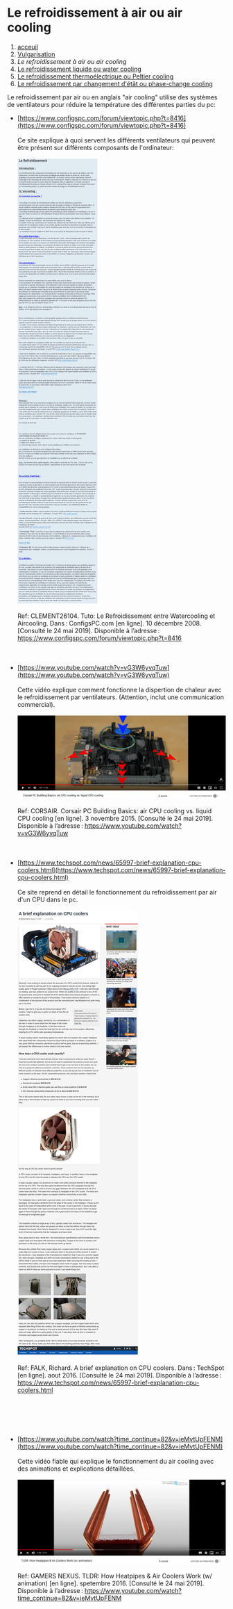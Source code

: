 <h1> Le refroidissement à air ou air cooling </h1>

1. [acceuil](index.md)
1. [Vulgarisation](vulgarisation.md)
1. *Le refroidissement à air ou air cooling*
1. [Le refroidissement liquide ou water cooling](watercooling.md)
1. [Le refroidissement thermoélectrique ou Peltier cooling](peltiercooling.md)
1. [Le refroidissement par changement d'étât ou phase-change cooling](phasechangecooling.md)


Le refroidissement par air ou en anglais "air cooling" utilise des systèmes de ventilateurs pour réduire la température des différentes parties du pc:

- [https://www.configspc.com/forum/viewtopic.php?t=8416](https://www.configspc.com/forum/viewtopic.php?t=8416)
<br>                                                                                                                                   </br>
Ce site explique à quoi servent les différents ventilateurs qui peuvent être présent sur différents composants de l'ordinateur:
<br>                                                                                                                                   </br>
![Explications des différents ventilateurs sur les différentes pièces de l'ordinateur](/image/tutoaircooling.png)
<br>                                                                                                                                   </br>
Ref: CLEMENT26104. Tuto: Le Refroidissement entre Watercooling et Aircooling. Dans : ConfigsPC.com [en ligne]. 10 décembre 2008. [Consulté le 24 mai 2019]. Disponible à l’adresse : https://www.configspc.com/forum/viewtopic.php?t=8416
<br>                                                                                                                                   </br>
<br>                                                                                                                                   </br>
- [https://www.youtube.com/watch?v=vG3W6yvqTuw](https://www.youtube.com/watch?v=vG3W6yvqTuw)
<br>                                                                                                                                   </br>
Cette vidéo explique comment fonctionne la dispertion de chaleur avec le refroidissement par ventilateurs. (Attention, inclut une communication commercial).
<br>                                                                                                                                   </br>
![Youtube vidéo Air cooling corsaire](/image/ytcorsair.png)
<br>                                                                                                                                   </br>
Ref: CORSAIR. Corsair PC Building Basics: air CPU cooling vs. liquid CPU cooling [en ligne]. 3 novembre 2015. [Consulté le 24 mai 2019]. Disponible à l’adresse : https://www.youtube.com/watch?v=vG3W6yvqTuw
<br>                                                                                                                                   </br>
<br>                                                                                                                                   </br>
- [https://www.techspot.com/news/65997-brief-explanation-cpu-coolers.html](https://www.techspot.com/news/65997-brief-explanation-cpu-coolers.html)
<br>                                                                                                                                   </br>
Ce site reprend en détail le fonctionnement du refroidissement par air d'un CPU dans le pc.
<br>                                                                                                                                   </br>
![cpu cooler](/image/techspotaircl.jpg)
<br>                                                                                                                                   </br>
Ref: FALK, Richard. A brief explanation on CPU coolers. Dans : TechSpot [en ligne]. aout 2016. [Consulté le 24 mai 2019]. Disponible à l’adresse : https://www.techspot.com/news/65997-brief-explanation-cpu-coolers.html

<br>                                                                                                                                   </br>
<br>                                                                                                                                   </br>
- [https://www.youtube.com/watch?time_continue=82&v=ieMvtUpFENM](https://www.youtube.com/watch?time_continue=82&v=ieMvtUpFENM)
<br>                                                                                                                                   </br>
Cette vidéo fiable qui explique le fonctionnement du air cooling avec des animations et explications détaillées.
<br>                                                                                                                                   </br>
![Youtube heatpipes et air cooling](/image/ytheatpipes.png)
<br>                                                                                                                                   </br>
Ref: GAMERS NEXUS. TLDR: How Heatpipes & Air Coolers Work (w/ animation) [en ligne]. spetembre 2016. [Consulté le 24 mai 2019]. Disponible à l’adresse : https://www.youtube.com/watch?time_continue=82&v=ieMvtUpFENM
<br>                                                                                                                                   </br>
<br>                                                                                                                                   </br>
